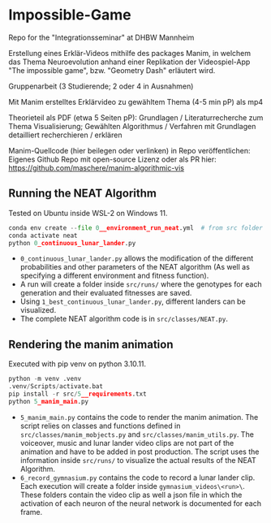 # Impossible-Game

Repo for the "Integrationsseminar" at DHBW Mannheim

Erstellung eines Erklär-Videos mithilfe des packages Manim, in welchem das Thema Neuroevolution anhand einer Replikation der Videospiel-App "The impossible game", bzw. "Geometry Dash" erläutert wird.

Gruppenarbeit (3 Studierende; 2 oder 4 in Ausnahmen)

Mit Manim erstelltes Erklärvideo zu gewähltem Thema (4-5 min pP) als mp4

Theorieteil als PDF (etwa 5 Seiten pP): Grundlagen / Literaturrecherche zum Thema Visualisierung; Gewählten Algorithmus / Verfahren mit Grundlagen detailliert recherchieren / erklären

Manim-Quellcode (hier beilegen oder verlinken) in Repo veröffentlichen: Eigenes Github Repo mit open-source Lizenz oder als PR hier: https://github.com/maschere/manim-algorithmic-vis

## Running the NEAT Algorithm

Tested on Ubuntu inside WSL-2 on Windows 11.

```python
conda env create --file 0__environment_run_neat.yml  # from src folder
conda activate neat
python 0_continuous_lunar_lander.py
```

- `0_continuous_lunar_lander.py` allows the modification of the different probabilities and other parameters of the NEAT algorithm (As well as specifying a different environment and fitness function).
- A run will create a folder inside `src/runs/` where the genotypes for each generation and their evaluated fitnesses are saved.
- Using `1_best_continuous_lunar_lander.py`, different landers can be visualized.
- The complete NEAT algorithm code is in `src/classes/NEAT.py`.

## Rendering the manim animation

Executed with pip venv on python 3.10.11.

```python
python -m venv .venv
.venv/Scripts/activate.bat
pip install -r src/5__requirements.txt
python 5_manim_main.py
```

- `5_manim_main.py` contains the code to render the manim animation. The script relies on classes and functions defined in `src/classes/manim_mobjects.py` and `src/classes/manim_utils.py`. The voiceover, music and lunar lander video clips are not part of the animation and have to be added in post production. The script uses the information inside `src/runs/` to visualize the actual results of the NEAT Algorithm.
- `6_record_gymnasium.py` contains the code to record a lunar lander clip. Each execution will create a folder inside `gymnasium_videos\<run>\`. These folders contain the video clip as well a json file in which the activation of each neuron of the neural network is documented for each frame.
